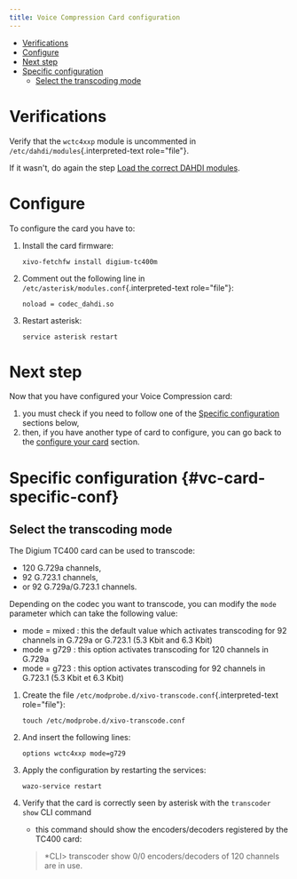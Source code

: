 ```yaml
---
title: Voice Compression Card configuration
---
```


-   [Verifications](#verifications)
-   [Configure](#configure)
-   [Next step](#next-step)
-   [Specific configuration](#vc-card-specific-conf)
    -   [Select the transcoding mode](#select-the-transcoding-mode)

Verifications
=============

Verify that the `wctc4xxp` module is uncommented in
`/etc/dahdi/modules`{.interpreted-text role="file"}.

If it wasn\'t, do again the step [Load the correct DAHDI modules](/uc-doc/administration/hardware/load_modules).

Configure
=========

To configure the card you have to:

1.  Install the card firmware:

        xivo-fetchfw install digium-tc400m

2.  Comment out the following line in
    `/etc/asterisk/modules.conf`{.interpreted-text role="file"}:

        noload = codec_dahdi.so

3.  Restart asterisk:

        service asterisk restart

Next step
=========

Now that you have configured your Voice Compression card:

1.  you must check if you need to follow one of the
    [Specific configuration](/uc-doc/administration/hardware/analog_configuration#vc-card-specific-conf) sections
    below,
2.  then, if you have another type of card to configure, you can go back
    to the [configure your card](/uc-doc/administration/hardware/card_configuration) section.

Specific configuration {#vc-card-specific-conf}
======================

Select the transcoding mode
---------------------------

The Digium TC400 card can be used to transcode:

-   120 G.729a channels,
-   92 G.723.1 channels,
-   or 92 G.729a/G.723.1 channels.

Depending on the codec you want to transcode, you can modify the `mode`
parameter which can take the following value:

-   mode = mixed : this the default value which activates transcoding
    for 92 channels in G.729a or G.723.1 (5.3 Kbit and 6.3 Kbit)
-   mode = g729 : this option activates transcoding for 120 channels in
    G.729a
-   mode = g723 : this option activates transcoding for 92 channels in
    G.723.1 (5.3 Kbit et 6.3 Kbit)

1.  Create the file
    `/etc/modprobe.d/xivo-transcode.conf`{.interpreted-text
    role="file"}:

        touch /etc/modprobe.d/xivo-transcode.conf

2.  And insert the following lines:

        options wctc4xxp mode=g729

3.  Apply the configuration by restarting the services:

        wazo-service restart

4.  Verify that the card is correctly seen by asterisk with the
    `transcoder show` CLI command
    -   this command should show the encoders/decoders registered by the
        TC400 card:

    > \*CLI\> transcoder show 0/0 encoders/decoders of 120 channels are
    > in use.
